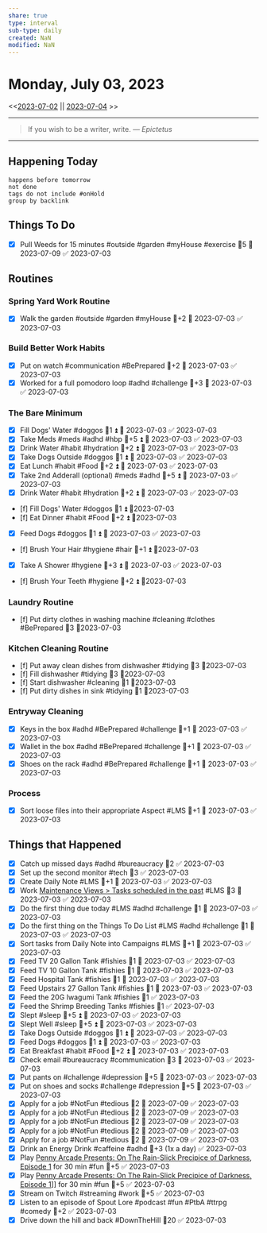 ```yaml
---
share: true
type: interval
sub-type: daily
created: NaN 
modified: NaN
---
```

# Monday, July 03, 2023
<<[2023-07-02](./2023-07-02.md) || [2023-07-04](./2023-07-04.md) >>

---

> If you wish to be a writer, write.
> — <cite>Epictetus</cite>

---
## Happening Today
```tasks
happens before tomorrow
not done
tags do not include #onHold
group by backlink
```

## Things To Do


- [x] Pull Weeds for 15 minutes #outside #garden #myHouse #exercise 🥄5 📅 2023-07-09 ✅ 2023-07-03




















































## Routines
### Spring Yard Work Routine
- [x] Walk the garden #outside #garden #myHouse 🥄+2 📅 2023-07-03 ✅ 2023-07-03

### Build Better Work Habits
- [x] Put on watch #communication #BePrepared 🥄+2 📅 2023-07-03 ✅ 2023-07-03
- [x] Worked for a full pomodoro loop #adhd #challenge 🥄+3 📅 2023-07-03 ✅ 2023-07-03

### The Bare Minimum
- [x] Fill Dogs' Water #doggos  🥄1 ⏫ 📅 2023-07-03 ✅ 2023-07-03
- [x] Take Meds  #meds #adhd #hbp 🥄+5 ⏫ 📅 2023-07-03 ✅ 2023-07-03
- [x] Drink Water #habit #hydration 🥄+2 ⏫ 📅 2023-07-03 ✅ 2023-07-03
- [x] Take Dogs Outside  #doggos 🥄1 ⏫ 📅 2023-07-03 ✅ 2023-07-03
- [x] Eat Lunch #habit #Food  🥄+2 ⏫ 📅 2023-07-03 ✅ 2023-07-03
- [x] Take 2nd Adderall (optional) #meds #adhd  🥄+5 ⏫ 📅 2023-07-03 ✅ 2023-07-03
- [x] Drink Water #habit #hydration   🥄+2 ⏫ 📅 2023-07-03 ✅ 2023-07-03
- [f] Fill Dogs' Water #doggos  🥄1 ⏫ 📆2023-07-03
- [f] Eat Dinner #habit #Food  🥄+2 ⏫ 📆2023-07-03
- [x] Feed Dogs #doggos  🥄1 ⏫ 📅 2023-07-03 ✅ 2023-07-03
- [f] Brush Your Hair #hygiene #hair 🥄+1 ⏫ 📆2023-07-03
- [x] Take A Shower #hygiene  🥄+3 ⏫ 📅 2023-07-03 ✅ 2023-07-03
- [f] Brush Your Teeth #hygiene 🥄+2 ⏫ 📆2023-07-03

### Laundry Routine
- [f] Put dirty clothes in washing machine #cleaning #clothes #BePrepared  🥄3  📆2023-07-03

### Kitchen Cleaning Routine
- [f] Put away clean dishes from dishwasher #tidying 🥄3 📆2023-07-03
- [f] Fill dishwasher #tidying 🥄3 📆2023-07-03
- [f] Start dishwasher #cleaning 🥄1 📆2023-07-03
- [f] Put dirty dishes in sink #tidying 🥄1 📆2023-07-03

### Entryway Cleaning
- [x] Keys in the box #adhd #BePrepared #challenge 🥄+1 📅 2023-07-03 ✅ 2023-07-03
- [x] Wallet in the box #adhd #BePrepared #challenge 🥄+1 📅 2023-07-03 ✅ 2023-07-03
- [x] Shoes on the rack #adhd #BePrepared #challenge 🥄+1 📅 2023-07-03 ✅ 2023-07-03

### Process

- [x] Sort loose files into their appropriate Aspect  #LMS 🥄+1 📅 2023-07-03 ✅ 2023-07-03


## Things that Happened
- [x] Catch up missed days #adhd #bureaucracy 🥄2 ✅ 2023-07-03
- [x] Set up the second monitor #tech 🥄3 ✅ 2023-07-03
- [x] Create Daily Note #LMS 🥄+1 📅 2023-07-03 ✅ 2023-07-03
- [x] Work [Maintenance Views > Tasks scheduled in the past](./Maintenance%20Views.md#Tasks%20scheduled%20in%20the%20past) #LMS  🥄3 📅 2023-07-03 ✅ 2023-07-03
- [x] Do the first thing due today #LMS #adhd #challenge 🥄1 📅 2023-07-03 ✅ 2023-07-03
- [x] Do the first thing on the Things To Do List #LMS #adhd #challenge 🥄1 📅 2023-07-03 ✅ 2023-07-03
- [x] Sort tasks from Daily Note into Campaigns #LMS 🥄+1 📅 2023-07-03 ✅ 2023-07-03
- [x] Feed TV 20 Gallon Tank #fishies 🥄1 📅 2023-07-03 ✅ 2023-07-03
- [x] Feed TV 10 Gallon Tank #fishies 🥄1 📅 2023-07-03 ✅ 2023-07-03
- [x] Feed Hospital Tank #fishies 🥄1 📅 2023-07-03 ✅ 2023-07-03
- [x] Feed Upstairs 27 Gallon Tank #fishies 🥄1 📅 2023-07-03 ✅ 2023-07-03
- [x] Feed the 20G Iwagumi Tank #fishies 🥄1 ✅ 2023-07-03
- [x] Feed the Shrimp Breeding Tanks #fishies 🥄1 ✅ 2023-07-03
- [x] Slept #sleep 🥄+5 ⏫ 📅 2023-07-03 ✅ 2023-07-03
- [x] Slept Well #sleep 🥄+5 ⏫ 📅 2023-07-03 ✅ 2023-07-03
- [x] Take Dogs Outside  #doggos  🥄1 ⏫ 📅 2023-07-03 ✅ 2023-07-03
- [x] Feed Dogs #doggos  🥄1 ⏫ 📅 2023-07-03 ✅ 2023-07-03
- [x] Eat Breakfast #habit #Food  🥄+2 ⏫ 📅 2023-07-03 ✅ 2023-07-03
- [x] Check email #bureaucracy #communication 🥄3 📅 2023-07-03 ✅ 2023-07-03
- [x] Put pants on #challenge #depression 🥄+5 📅 2023-07-03 ✅ 2023-07-03
- [x] Put on shoes and socks #challenge #depression 🥄+5 📅 2023-07-03 ✅ 2023-07-03
- [x] Apply for a job #NotFun #tedious   🥄2 📅 2023-07-09 ✅ 2023-07-03
- [x] Apply for a job #NotFun #tedious 🥄2 📅 2023-07-09 ✅ 2023-07-03
- [x] Apply for a job #NotFun #tedious  🥄2 📅 2023-07-09 ✅ 2023-07-03
- [x] Apply for a job #NotFun #tedious  🥄2 📅 2023-07-09 ✅ 2023-07-03
- [x] Apply for a job #NotFun #tedious  🥄2 📅 2023-07-09 ✅ 2023-07-03
- [x] Drink an Energy Drink #caffeine #adhd 🥄+3 (1x a day) ✅ 2023-07-03
- [x] Play [Penny Arcade Presents: On The Rain-Slick Precipice of Darkness, Episode 1](Penny%20Arcade%20Presents:%20On%20The%20Rain-Slick%20Precipice%20of%20Darkness,%20Episode%201.md) for 30 min #fun 🥄+5 ✅ 2023-07-03
- [x] Play [Penny Arcade Presents: On The Rain-Slick Precipice of Darkness, Episode 1](Penny%20Arcade%20Presents:%20On%20The%20Rain-Slick%20Precipice%20of%20Darkness,%20Episode%201.md)]] for 30 min #fun 🥄+5 ✅ 2023-07-03
- [x] Stream on Twitch #streaming #work 🥄+5 ✅ 2023-07-03
- [x] Listen to an episode of Spout Lore #podcast #fun #PtbA #ttrpg #comedy 🥄+2 ✅ 2023-07-03
- [x] Drive down the hill and back #DownTheHill 🥄20 ✅ 2023-07-03